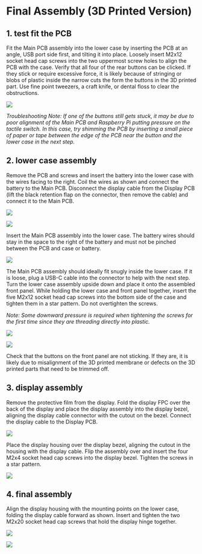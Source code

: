 # Final Assembly (3D Printed Version)

## 1. test fit the PCB

Fit the Main PCB assembly into the lower case by inserting the PCB at an angle, USB port side first, and tilting it into place. Loosely insert M2x12 socket head cap screws into the two uppermost screw holes to align the PCB with the case. Verify that all four of the rear buttons can be clicked. If they stick or require excessive force, it is likely because of stringing or blobs of plastic inside the narrow cuts the form the buttons in the 3D printed part. Use fine point tweezers, a craft knife, or dental floss to clear the obstructions.

![](images/pcb_test_fit.jpg)

*Troubleshooting Note: If one of the buttons still gets stuck, it may be due to poor alignment of the Main PCB and Raspberry Pi putting pressure on the tactile switch. In this case, try shimming the PCB by inserting a small piece of paper or tape between the edge of the PCB near the button and the lower case in the next step.*

## 2. lower case assembly

Remove the PCB and screws and insert the battery into the lower case with the wires facing to the right. Coil the wires as shown and connect the battery to the Main PCB. Disconnect the display cable from the Display PCB (lift the black retention flap on the connector, then remove the cable) and connect it to the Main PCB.

![](images/lower_case_battery_1.jpg)

![](images/lower_case_battery_2.jpg)

Insert the Main PCB assembly into the lower case. The battery wires should stay in the space to the right of the battery and must not be pinched between the PCB and case or battery.

![](images/lower_case_pcb.jpg)

The Main PCB assembly should ideally fit snugly inside the lower case. If it is loose, plug a USB-C cable into the connector to help with the next step. Turn the lower case assembly upside down and place it onto the assembled front panel. While holding the lower case and front panel together, insert the five M2x12 socket head cap screws into the bottom side of the case and tighten them in a star pattern. Do not overtighten the screws.

*Note: Some downward pressure is required when tightening the screws for the first time since they are threading directly into plastic.*

![](images/lower_case_screws.jpg)

![](images/lower_case_asm.jpg)

Check that the buttons on the front panel are not sticking. If they are, it is likely due to misalignment of the 3D printed membrane or defects on the 3D printed parts that need to be trimmed off.

## 3. display assembly

Remove the protective film from the display. Fold the display FPC over the back of the display and place the display assembly into the display bezel, aligning the display cable connector with the cutout on the bezel. Connect the display cable to the Display PCB.

![](images/display_bezel.jpg)

Place the display housing over the display bezel, aligning the cutout in the housing with the display cable. Flip the assembly over and insert the four M2x4 socket head cap screws into the display bezel. Tighten the screws in a star pattern.

![](images/display_housing_asm.jpg)

## 4. final assembly

Align the display housing with the mounting points on the lower case, folding the display cable forward as shown. Insert and tighten the two M2x20 socket head cap screws that hold the display hinge together.

![](images/display_housing_screws.jpg)

![](images/3dp_case_finished.jpg)
